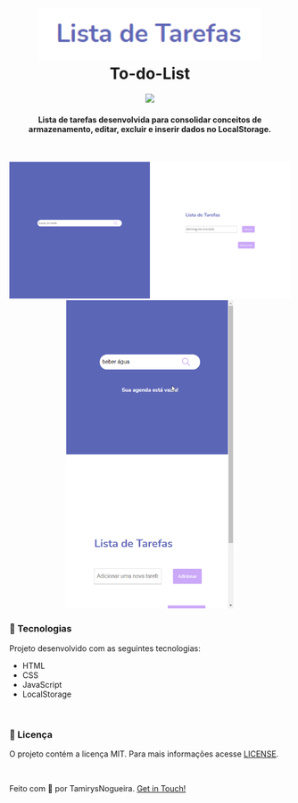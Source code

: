 
<h1 align="center">
    <img src="gif/lista.png" width="400px"> <br>
    To-do-List 
</h1>

<p align="center">
    <a href="https://github.com/tamirysnogueira/Portifolio-FrontWeek/blob/master/LICENSE">
        <img src="https://img.shields.io/badge/License-MIT-yellow.svg">
    </a>    
</p>

<h4 align="center">
    Lista de tarefas desenvolvida para consolidar conceitos de armazenamento, editar, excluir e inserir dados no LocalStorage.
</h4>
<br>
<p align="center">
    <img src = "gif/desktop.gif" width="1000px">
    <img src = "gif/celular.gif" width="300px">
</p>

### 🚀 Tecnologias
<p> Projeto desenvolvido com as seguintes tecnologias: </p>

- HTML
- CSS
- JavaScript
- LocalStorage

<br>

### 📝 Licença
O projeto contém a licença MIT. Para mais informações acesse [LICENSE]().

<br>

Feito com 💖 por TamirysNogueira. [Get in Touch!](https://www.linkedin.com/in/tamirys-nogueira-346958205/)